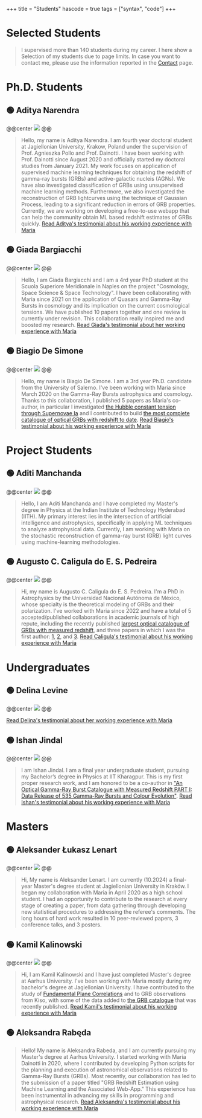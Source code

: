 +++
title = "Students"
hascode = true
tags = ["syntax", "code"]
+++

# Selected Students
> I supervised more than 140 students during my career. I here show a Selection of my students due to page limits. In case you want to contact me, please use the information reported in the [Contact](https://slac-gamma-rays.github.io/MariaDainotti.github.io/Contact/) page.

# Ph.D. Students

## 🟢 Aditya Narendra
@@center ![](/assets/Aditya.jpg) @@
> Hello, my name is Aditya Narendra. I am fourth year doctoral student at Jagiellonian University, Krakow, Poland under the supervision of Prof. Agnieszka Pollo and Prof. Dainotti. I have been working with Prof. Dainotti since August 2020 and officially started my doctoral studies from January 2021. My work focuses on application of supervised machine learning techniques for obtaining the redshift of gamma-ray bursts (GRBs) and active-galactic nucleis (AGNs). We have also investigated classification of GRBs using unsupervised machine learning methods. Furthermore, we also investigated the reconstruction of GRB lightcurves using the technique of Gaussian Process, leading to a significant reduction in errors of GRB properties. Currently, we are working on developing a free-to-use webapp that can help the community obtain ML based redshift estimates of GRBs quickly.
[Read Aditya's testimonial about his working experience with Maria](https://github.com/SLAC-Gamma-Rays/MariaDainotti.github.io/blob/main/_assets/Aditya_testimonial.pdf)

## 🟢 Giada Bargiacchi
@@center ![](/assets/Giada.jpg) @@
> Hello, I am Giada Bargiacchi and I am a 4rd year PhD student at the Scuola Superiore Meridionale in Naples on the project "Cosmology, Space Science & Space Technology". I have been collaborating with Maria since 2021 on the application of Quasars and Gamma-Ray Bursts in cosmology and its implication on the current cosmological tensions. We have published 10 papers together and one review is currently under revision. This collaboration really inspired me and boosted my research.
[Read Giada's testimonial about her working experience with Maria](https://github.com/SLAC-Gamma-Rays/MariaDainotti.github.io/blob/main/_assets/Giada_signed.pdf)

## 🟢 Biagio De Simone
@@center ![](/assets/Biagio.jpg) @@
> Hello, my name is Biagio De Simone. I am a 3rd year Ph.D. candidate from the University of Salerno. I've been working with Maria since March 2020 on the Gamma-Ray Bursts astrophysics and cosmology. Thanks to this collaboration, I published 5 papers as Maria's co-author, in particular I investigated [the Hubble constant tension through Supernovae Ia](https://iopscience.iop.org/article/10.3847/1538-4357/abeb73) and I contributed to build [the most complete catalogue of optical GRBs with redshift to date](https://academic.oup.com/mnras/article/533/4/4023/7697178).
[Read Biagio's testimonial about his working experience with Maria](https://github.com/SLAC-Gamma-Rays/MariaDainotti.github.io/blob/main/_assets/Biagio_letter.pdf)

# Project Students

## 🟢 Aditi Manchanda
@@center ![](/assets/Aditi.jpeg) @@
> Hello, I am Aditi Manchanda and I have completed my Master's degree in Physics at the Indian Institute of Technology Hyderabad (IITH). My primary interest lies in the intersection of artificial intelligence and astrophysics, specifically in applying ML techniques to analyze astrophysical data. Currently, I am working with Maria on the stochastic reconstruction of gamma-ray burst (GRB) light curves using machine-learning methodologies.

## 🟢 Augusto C. Caligula do E. S. Pedreira
@@center ![](/assets/Caligula.jpg) @@
> Hi, my name is Augusto C. Caligula do E. S. Pedreira. I'm a PhD in Astrophysics by the Universidad Nacional Autónoma de México, whose specialty is the theoretical modeling of GRBs and their polarization. I've worked with Maria since 2022 and have a total of 5 accepted/published collaborations in academic journals of high repute, including the recently published [largest optical catalogue of GRBs with measured redshift](https://academic.oup.com/mnras/article/533/4/4023/7697178), and three papers in which I was the first author: [1](https://iopscience.iop.org/article/10.3847/1538-4357/aca019), [2](https://academic.oup.com/mnras/advance-article/doi/10.1093/mnras/stae2232/7778277), and [3](https://www.mdpi.com/2075-4434/12/5/60). 
[Read Caligula's testimonial about his working experience with Maria](https://github.com/SLAC-Gamma-Rays/MariaDainotti.github.io/blob/main/_assets/Testimonial_Caligula.pdf)

# Undergraduates

## 🟢 Delina Levine
@@center ![](/assets/delina.jpg) @@
> 
[Read Delina's testimonial about her working experience with Maria](https://github.com/SLAC-Gamma-Rays/MariaDainotti.github.io/blob/main/_assets/levine_testimonial.pdf)

## 🟢 Ishan Jindal
@@center ![](/assets/Ishan.jpg) @@
> I am Ishan Jindal. I am a final year undergraduate student, pursuing my Bachelor’s degree in Physics at IIT Kharagpur. This is my first proper research work, and I am honored to be a co-author in ["An Optical Gamma-Ray Burst Catalogue with Measured Redshift PART I: Data Release of 535 Gamma-Ray Bursts and Colour Evolution"](https://academic.oup.com/mnras/article/533/4/4023/7697178).
[Read Ishan's testimonial about his working experience with Maria](https://github.com/SLAC-Gamma-Rays/MariaDainotti.github.io/blob/main/_assets/testimonial_Ishan.pdf)

# Masters

## 🟢 Aleksander Łukasz Lenart
@@center ![](/assets/Aleksander.jpg) @@ 
> Hi, My name is Aleksander Lenart. I am currently (10.2024) a final-year Master's degree student at Jagiellonian University in Kraków. I began my collaboration with Maria in April 2020 as a high school student. I had an opportunity to contribute to the research at every stage of creating a paper, from data gathering through developing new statistical procedures to addressing the referee's comments. The long hours of hard work resulted in 10 peer-reviewed papers, 3 conference talks, and 3 posters.

## 🟢 Kamil Kalinowski
@@center ![](/assets/kamil.jpg) @@
> Hi, I am Kamil Kalinowski and I have just completed Master's degree at Aarhus University. I've been working with Maria mostly during my bachelor's degree at Jagiellonian University. I have contributed to the study of [Fundamental Plane Correlations](https://iopscience.iop.org/article/10.3847/1538-4365/ac7c64) and to GRB observations from Kiso, with some of the data added to [the GRB catalogue](https://academic.oup.com/mnras/article/533/4/4023/7697178?login=false) that was recently published. 
[Read Kamil's testimonial about his working experience with Maria](https://github.com/SLAC-Gamma-Rays/MariaDainotti.github.io/blob/main/_assets/Kamil_Testimonial.pdf)

## 🟢 Aleksandra Rabęda
> Hello! My name is Aleksandra Rabeda, and I am currently pursuing my Master's degree at Aarhus University. I started working with Maria Dainotti in 2020, where I contributed by developing Python scripts for the planning and execution of astronomical observations related to Gamma-Ray Bursts (GRBs). Most recently, our collaboration has led to the submission of a paper titled "GRB Redshift Estimation using Machine Learning and the Associated Web-App." This experience has been instrumental in advancing my skills in programming and astrophysical research.
[Read Aleksandra's testimonial about his working experience with Maria](https://github.com/SLAC-Gamma-Rays/MariaDainotti.github.io/blob/main/_assets/Testimonial_rabeda.pdf)